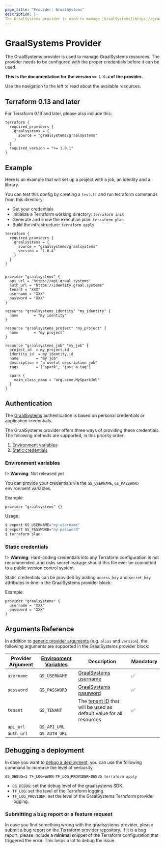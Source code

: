 ```yaml
---
page_title: "Provider: GraalSystems"
description: |-
The GraalSystems provider is used to manage [GraalSystems](https://graal.systems) resources. The provider needs to be configured with the proper credentials before it can be used.
---
```


# GraalSystems Provider

The GraalSystems provider is used to manage GraalSystems resources.
The provider needs to be configured with the proper credentials before it can be used.

**This is the documentation for the version `>= 1.0.4` of the provider.**

Use the navigation to the left to read about the available resources.

## Terraform 0.13 and later

For Terraform 0.13 and later, please also include this:

```hcl
terraform {
  required_providers {
    graalsystems = {
      source = "graalsystems/graalsystems"
    }
  }
  required_version = ">= 1.0.1"
}
```

## Example

Here is an example that will set up a project with a job, an identity and a library.

You can test this config by creating a `test.tf` and run terraform commands from this directory:

- Get your credentials
- Initialize a Terraform working directory: `terraform init`
- Generate and show the execution plan: `terraform plan`
- Build the infrastructure: `terraform apply`

```hcl
terraform {
  required_providers {
    graalsystems = {
      source = "graalsystems/graalsystems"
      version = "1.0.4"
    }
  }
}


provider "graalsystems" {
  api_url = "https://api.graal.systems"
  auth_url = "https://identity.graal.systems"
  tenant = "XXX"
  username = "XXX"
  password = "XXX"
}

resource "graalsystems_identity" "my_identity" {
  name       = "my identity"
}

resource "graalsystems_project" "my_project" {
  name       = "my project"
}

resource "graalsystems_job" "my_job" {
  project_id  = my_project.id
  identity_id  = my_identity.id
  name        = "my job"
  description = "a useful description job"
  tags        = ["spark", "just a tag"]

  spark {
    main_class_name = "org.acme.MySparkJob"
  }
}

```

## Authentication

The [GraalSystems](https://graal.systems) authentication is based on personal credentials or application credentials.

The GraalSystems provider offers three ways of providing these credentials.
The following methods are supported, in this priority order:

1. [Environment variables](#environment-variables)
1. [Static credentials](#static-credentials)

### Environment variables

!> **Warning**: Not released yet

You can provide your credentials via the `GS_USERNAME`, `GS_PASSWORD` environment variables.

Example:

```hcl
provider "graalsystems" {}
```

Usage:

```bash
$ export GS_USERNAME="my-username"
$ export GS_PASSWORD="my-password"
$ terraform plan
```

### Static credentials

!> **Warning**: Hard-coding credentials into any Terraform configuration is not recommended, and risks secret leakage should this file ever be committed to a public version control system.

Static credentials can be provided by adding `access_key` and `secret_key` attributes in-line in the GraalSystems provider block:

Example:

```hcl
provider "graalsystems" {
  username = "XXX"
  password = "XXX"
}
```

## Arguments Reference

In addition to [generic provider arguments](https://www.terraform.io/docs/configuration/providers.html) (e.g. `alias` and `version`), the following arguments are supported in the GraalSystems provider block:

| Provider Argument | [Environment Variables](#environment-variables) | Description                                                                                                                             | Mandatory |
|-------------------|-------------------------------------------------|-----------------------------------------------------------------------------------------------------------------------------------------|-----------|
| `username`      | `GS_USERNAME`                                | [GraalSystems username](https://console.graal.systems)                                                                 | ✅        |
| `password`      | `GS_PASSWORD`                                | [GraalSystems password](https://console.graal.systems)                                                                 | ✅        |
| `tenant`      | `GS_TENANT`                        | The [tenant ID](https://console.graal.systems/profile) that will be used as default value for all resources.                   | ✅        |
| `api_url`      | `GS_API_URL`                        |                    |         |
| `auth_url`      | `GS_AUTH_URL`                        |     |         |

## Debugging a deployment

In case you want to [debug a deployment](https://www.terraform.io/internals/debugging), you can use the following command to increase the level of verbosity.

`GS_DEBUG=1 TF_LOG=WARN TF_LOG_PROVIDER=DEBUG terraform apply`

- `GS_DEBUG`: set the debug level of the graalsystems SDK.
- `TF_LOG`: set the level of the Terraform logging.
- `TF_LOG_PROVIDER`: set the level of the GraalSystems Terraform provider logging.

### Submitting a bug report or a feature request

In case you find something wrong with the graalsystems provider, please submit a bug report on the [Terraform provider repository](https://github.com/graalsystems/terraform-provider-graalsystems/issues/new/choose).
If it is a bug report, please include a **minimal** snippet of the Terraform configuration that triggered the error.
This helps a lot to debug the issue.
